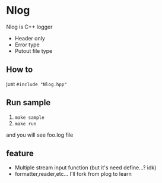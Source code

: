 # Nlog

Nlog is C++ logger

- Header only
- Error type
- Putout file type

## How to

just `#include "Nlog.hpp"`

## Run sample

1. `make sample`
1. `make run`  

and you will see foo.log file

## feature

- Multiple stream input function (but it's need define...? idk)
- formatter,reader,etc... I'll fork from plog to learn
